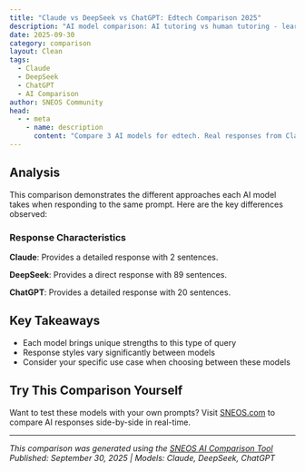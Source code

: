 ```yaml
---
title: "Claude vs DeepSeek vs ChatGPT: Edtech Comparison 2025"
description: "AI model comparison: AI tutoring vs human tutoring - learning outcome comparison..."
date: 2025-09-30
category: comparison
layout: Clean
tags:
  - Claude
  - DeepSeek
  - ChatGPT
  - AI Comparison
author: SNEOS Community
head:
  - - meta
    - name: description
      content: "Compare 3 AI models for edtech. Real responses from Claude, DeepSeek, ChatGPT with detailed analysis."
---
```


<ChatComparison
  title="Claude vs DeepSeek vs ChatGPT: Edtech Comparison 2025"
  prompt="AI tutoring vs human tutoring - learning outcome comparison"
  :responses='{
    "Claude": "# AI Tutoring vs Human Tutoring: Learning Outcomes Comparison\n\n## Current Research Findings\n\n### **AI Tutoring Strengths**\n- **Consistency**: Delivers standardized instruction without fatigue or mood variations\n- **Scalability**: Can serve unlimited students simultaneously at lower cost\n- **Personalization**: Adapts content difficulty and pacing based on individual performance\n- **24/7 Availability**: Students can access help anytime\n- **Data-Driven Insights**: Tracks learning patterns and identifies knowledge gaps precisely\n\n### **Human Tutoring Strengths**\n- **Emotional Intelligence**: Provides encouragement, motivation, and emotional support\n- **Complex Problem-Solving**: Excels at creative, open-ended, and interdisciplinary challenges\n- **Contextual Understanding**: Adapts to cultural, social, and individual circumstances\n- **Meta-Learning**: Teaches learning strategies and critical thinking skills\n- **Relationship Building**: Creates meaningful connections that enhance motivation\n\n## Learning Outcome Research\n\n### **Effectiveness Studies**\n- **Math \u0026 STEM**: AI tutoring shows comparable or slightly better results for procedural skills and foundational concepts\n- **Language Learning**: Mixed results - AI excels at vocabulary/grammar, humans better for conversation and cultural nuance\n- **Reading Comprehension**: Humans maintain advantage in complex text analysis and critical thinking\n\n### **Key Research Findings**\n- AI tutoring is most effective for **structured, rule-based subjects**\n- Human tutoring superior for **creative, analytical, and socio-emotional learning**\n- **Hybrid approaches** often produce the best outcomes\n\n## Optimal Use Cases\n\n### **Choose AI Tutoring For:**\n- Basic skill practice and reinforcement\n- Standardized test preparation\n- Self-paced learning\n- Cost-sensitive situations\n- Immediate feedback needs\n\n### **Choose Human Tutoring For:**\n- Complex problem-solving\n- Writing and creative tasks\n- Students with learning difficulties\n- Building confidence and motivation\n- Advanced critical thinking skills\n\n## The Future: Hybrid Models\n\nEmerging research suggests the most effective approach combines both:\n- AI handles routine practice and assessment\n- Humans focus on higher-order thinking and emotional support\n- AI provides data to help human tutors personalize instruction\n\n**Bottom Line**: Neither consistently outperforms the other across all contexts. The optimal choice depends on the subject matter, learning objectives, student needs, and available resources.",
    "DeepSeek": "Of course. This is a central question in education. The comparison between AI and human tutoring isn\u0027t about one being universally \u0022better,\u0022 but about understanding their distinct strengths, weaknesses, and ideal applications to maximize learning outcomes.\n\nHere\u2019s a detailed comparison of AI Tutoring vs. Human Tutoring across key factors that influence learning.\n\n### Executive Summary\n\n*   **AI Tutoring** excels in providing **scalable, personalized practice, immediate feedback, and 24/7 access** to knowledge and drills. It is highly effective for mastering foundational knowledge, procedural skills, and standardized test preparation.\n*   **Human Tutoring** excels in fostering **higher-order thinking, motivation, adaptability to nuanced misunderstandings, and socio-emotional skills**. It is crucial for complex problem-solving, critical thinking, and subjects requiring discussion and mentorship.\n\n---\n\n### Head-to-Head Comparison Table\n\n| Factor | AI Tutoring | Human Tutoring |\n| :--- | :--- | :--- |\n| **Personalization \u0026 Adaptability** | **High in a narrow scope.** Adapts difficulty and pace based on user performance. Creates infinite practice paths. | **High and holistic.** Adapts not just to the *answer*, but to the *student*\u2014their mood, interests, and learning style. Can pivot teaching strategy on the fly. |\n| **Availability \u0026 Scalability** | **Perfect.** Available 24/7, instantly. Can scale to millions at near-zero marginal cost. | **Limited.** Bound by the tutor\u0027s schedule, location, and energy. Scalability is expensive and logistically challenging. |\n| **Depth of Explanation \u0026 Socratic Dialogue** | **Limited.** Can explain concepts from its knowledge base but struggles with truly novel, deep, or open-ended \u0022why\u0022 questions. | **Exceptional.** Can use metaphors, stories, and analogies. Engages in back-and-forth dialogue to guide a student to discover the answer themselves. |\n| **Feedback \u0026 Assessment** | **Immediate and granular.** Perfect for right/wrong answers, step-by-step problem solving (e.g., math), and grammar. | **Nuanced and holistic.** Provides feedback on *how* the student is thinking, not just the final answer. Can assess creativity, argument structure, and effort. |\n| **Motivation \u0026 Emotional Support** | **Gamified \u0026 Transactional.** Uses points, badges, and progress bars. Lacks genuine empathy. | **Relational \u0026 Empathetic.** Builds rapport, offers encouragement, recognizes frustration, and builds confidence through a human connection. |\n| **Cost \u0026 Accessibility** | **Low cost or free.** Democratizes access to high-quality instructional content and practice. | **High cost.** Creates a significant barrier to access, often exacerbating educational inequality. |\n| **Subject Matter Expertise** | **Broad but shallow.** Vast knowledge across many domains but can lack true depth and can make errors (\u0022hallucinations\u0022). | **Deep and specialized.** A human expert possesses deep, contextual understanding and can draw from real-world experience. |\n| **Development of Soft Skills** | **Minimal.** Cannot effectively teach collaboration, persuasion, or presentation skills. | **Excellent.** The tutoring session itself is a social interaction that models and practices communication, critical thinking, and resilience. |\n\n---\n\n### Deep Dive into Learning Outcomes\n\n#### Where AI Tutoring Excels (The \u0022Drill \u0026 Practice\u0022 Master)\n\nAI tutors are unparalleled for building **fluency and automaticity**. The learning outcome here is **mastery of foundational knowledge and procedural skills.**\n\n*   **Mathematics \u0026 Sciences:** Platforms like Khanmigo or Wolfram Alpha can generate unlimited practice problems, provide step-by-step guided solutions, and instantly identify where a student went wrong. This leads to faster consolidation of skills.\n*   **Language Learning:** Apps like Duolingo use AI for spaced repetition, vocabulary drilling, and instant pronunciation correction, which is highly effective for building baseline competency.\n*   **Standardized Test Prep:** AI can endlessly generate SAT, MCAT, or bar exam-style questions, personalize study plans, and pinpoint knowledge gaps with data-driven precision.\n\n**Outcome:** Students using AI for these purposes often show **faster improvement in test scores and skill execution** compared to unaided study and can sometimes rival outcomes from human tutoring for these specific, structured tasks.\n\n#### Where Human Tutoring Excels (The \u0022Mentor \u0026 Guide\u0022)\n\nHuman tutors foster **conceptual understanding and higher-order cognitive skills.** The learning outcome is **the ability to think critically, creatively, and independently.**\n\n*   **Complex Essay Writing:** A human can read an essay and not just correct grammar, but critique the thesis, argument flow, use of evidence, and stylistic voice\u2014things AI still struggles to assess meaningfully.\n*   **Advanced Theoretical Concepts:** In philosophy, advanced physics, or literature, a human tutor can navigate abstract ideas, challenge a student\u0027s assumptions, and facilitate a deep discussion that leads to profound understanding.\n*   **Project-Based Learning:** Guiding a student through a long-term research project requires mentorship, encouragement, and adaptive support that AI cannot provide.\n*   **Building Confidence \u0026 Grit:** A human tutor can sense a student\u0027s frustration and know when to push, when to encourage, and when to change tactics. This emotional support is directly tied to the learning outcome of perseverance.\n\n**Outcome:** The \u0022tutor effect\u0022 or \u0022learning advantage\u0022 from human interaction is well-documented, particularly for **long-term retention and the ability to transfer knowledge to new situations.** The human connection itself is a powerful motivator.\n\n### The Hybrid Model: The Best of Both Worlds\n\nThe most effective future of education likely lies in a **hybrid \u0022centaur\u0022 model**, where AI and humans work together.\n\n**Scenario: A student learning calculus.**\n\n1.  **AI\u0027s Role:** The student practices derivative problems on an AI platform after school. The AI instantly flags a consistent error with the chain rule, provides three similar practice problems, and offers a mini-lesson reviewing the concept.\n2.  **Human\u0027s Role:** In the weekly tutoring session, the human tutor sees the data from the AI showing the chain rule issue. Instead of re-teaching it the same way, they notice the student is a visual learner. The tutor draws a picture, uses a real-world analogy of a nesting doll, and through conversation, discovers the student\u0027s core misunderstanding. They then assign new, more creative problems that apply the chain rule in a physics context.\n\nIn this model, the AI handles the **scalable, repetitive, data-heavy** work, freeing the human expert to focus on the **nuanced, empathetic, and high-impact** teaching moments.\n\n### Conclusion\n\n| | Choose AI Tutoring for... | Choose Human Tutoring for... |\n| :--- | :--- | :--- |\n| **Best For** | Mastering fundamentals, standardized test prep, 24/7 homework help, language drills. | Complex concepts, essay writing, project mentorship, building confidence, and students who need motivational support. |\n\nThe ideal choice depends entirely on the **learning goal, the subject matter, and the student\u0027s individual needs.** For rote skills and knowledge acquisition, AI is a powerful and accessible tool. For developing wisdom, critical thinking, and a lifelong love of learning, the human touch remains, for now, irreplaceable. The most powerful educational future leverages both.",
    "ChatGPT": "Certainly! Here is a comparison of learning outcomes between AI tutoring and human tutoring:\n\n### AI Tutoring\n**Advantages:**\n- **Personalized Learning:** Adaptive algorithms tailor instruction to the individual student\u0027s pace and level.\n- **Immediate Feedback:** Provides instant correction and hints, reinforcing learning in real-time.\n- **Scalability:** Can serve many students simultaneously, offering consistent quality.\n- **Availability:** Accessible 24/7, allowing flexible study schedules.\n- **Data-Driven Insights:** Tracks progress and identifies specific weaknesses for targeted practice.\n\n**Limitations:**\n- **Lack of Emotional Support:** Cannot fully replicate the motivational and empathetic support of a human tutor.\n- **Context Understanding:** May struggle with ambiguous questions or complex, open-ended problems.\n- **Engagement:** Might be less effective at maintaining student motivation and interest over time.\n\n### Human Tutoring\n**Advantages:**\n- **Emotional Connection:** Provides encouragement, motivation, and personalized interpersonal support.\n- **Adaptability:** Can quickly adjust teaching strategies based on nuanced student responses.\n- **Deep Understanding:** Better at handling complex, abstract concepts and fostering critical thinking.\n- **Engagement:** More effective in maintaining student attention and fostering engagement.\n\n**Limitations:**\n- **Limited Availability:** Scheduling constraints and cost can limit access.\n- **Inconsistency:** Quality and effectiveness vary depending on the tutor\u2019s skill and experience.\n- **Scalability:** Not scalable to large numbers of students simultaneously.\n\n### Comparative Learning Outcomes:\n- Studies indicate that **human tutoring generally results in higher learning gains**, especially in complex subjects requiring critical thinking.\n- **AI tutoring shows significant benefits for foundational skills and practice**, often matching or surpassing classroom instruction in some scenarios.\n- Combining AI and human tutoring (blended approach) can **maximize learning outcomes**, leveraging the strengths of both.\n\n### Summary Table:\n\n| Aspect                 | AI Tutoring                         | Human Tutoring                    |\n|------------------------|-----------------------------------|---------------------------------|\n| Personalization        | High, adaptive algorithms         | High, but depends on tutor skill|\n| Feedback               | Immediate, consistent              | Immediate, nuanced              |\n| Emotional Support      | Minimal                          | Strong, motivational            |\n| Availability           | 24/7                             | Limited by scheduling           |\n| Scalability            | Very high                       | Low to moderate                 |\n| Effectiveness          | High for basic skills              | Higher for complex learning     |\n| Engagement             | Moderate                        | High                           |\n\nIf you want, I can help you find research papers or case studies on this topic."
  }'
  published-date="11:56"
/>

## Analysis

This comparison demonstrates the different approaches each AI model takes when responding to the same prompt. Here are the key differences observed:

### Response Characteristics

**Claude**: Provides a detailed response with 2 sentences. 

**DeepSeek**: Provides a direct response with 89 sentences. 

**ChatGPT**: Provides a detailed response with 20 sentences. 

## Key Takeaways

- Each model brings unique strengths to this type of query
- Response styles vary significantly between models
- Consider your specific use case when choosing between these models

## Try This Comparison Yourself

Want to test these models with your own prompts? Visit [SNEOS.com](https://sneos.com) to compare AI responses side-by-side in real-time.

---

*This comparison was generated using the [SNEOS AI Comparison Tool](https://sneos.com)*
*Published: September 30, 2025 | Models: Claude, DeepSeek, ChatGPT*
